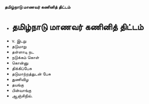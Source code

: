 **தமிழ்நாடு மாணவர் கணினித் திட்டம்**
- # தமிழ்நாடு மாணவர் கணினித் திட்டம்
- v. இடறு
- தடுமாறு
- தள்ளாடி நட
- நடுக்கம் கொள்
- கொன்னு
- திக்கிப்பேசு
- தடுமாற்றத்துடன் பேசு
- துணிவிழ
- தயங்கு
- பின்வாங்கு
- ஆஞ்சிநில்.

